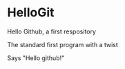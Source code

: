 # HelloGit
Hello Github, a first respository

The standard first program with a twist

Says "Hello github!"
